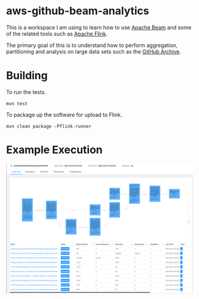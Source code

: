 # aws-github-beam-analytics

This is a workspace I am using to learn how to use [Apache Beam](https://beam.apache.org) and some of the related tools such as [Apache Flink](https://flink.apache.org/).

The primary goal of this is to understand how to perform aggregation, partitioning and analysis on large data sets such as the [GitHub Archive](https://www.gharchive.org/).

# Building

To run the tests.

```
mvn test
```

To package up the software for upload to Flink.

```
mvn clean package -Pflink-runner
```

# Example Execution

![FlinkExecution](images/ScreenshotFlink.png)

